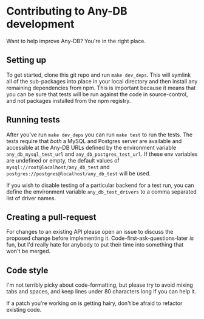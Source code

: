 # Contributing to Any-DB development

Want to help improve Any-DB? You're in the right place.

## Setting up

To get started, clone this git repo and run `make dev_deps`. This will symlink
all of the sub-packages into place in your local directory and then install any
remaining dependencies from npm. This is important because it means that you can
be sure that tests will be run against the code in source-control, and not
packages installed from the npm registry.

## Running tests

After you've run `make dev_deps` you can run `make test` to run the tests. The
tests require that *both* a MySQL and Postgres server are available and
accessible at the Any-DB URLs defined by the environment variable
`any_db_mysql_test_url` and `any_db_postgres_test_url`. If these env variables
are undefined or empty, the default values of
`mysql://root@localhost/any_db_test` and
`postgres://postgres@localhost/any_db_test` will be used.

If you wish to disable testing of a particular backend for a test run, you can
define the environment variable `any_db_test_drivers` to a comma separated list
of driver names.

## Creating a pull-request

For changes to an existing API please open an issue to discuss the proposed
change before implementing it. Code-first-ask-questions-later *is* fun, but I'd
really hate for anybody to put their time into something that won't be merged.

## Code style

I'm not terribly picky about code-formatting, but please try to avoid mixing
tabs and spaces, and keep lines under 80 characters long if you can help it.

If a patch you're working on is getting hairy, don't be afraid to refactor
existing code.
